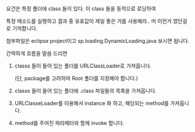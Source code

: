 요건은 특정 폴더에 class 들이 있다. 이 class 들을 동적으로 로딩하여

특정 메소드를 실행하고 결과 중 유효값이 제일 좋은 거를 사용해라.. 머 이런거 였던걸로 기억합니다.

 

첨부파일은 eclipse project이고 sp.loading.DynamicLoading.java 보시면 됩니다.

 

간략하게 흐름을 말씀 드리면

 

1. classs 들이 들어 있는 폴더를 URLClassLoader로 가져옵니다.

   (단, package를 고려하여 Root 폴더를 지정해야 합니다.)

 

2. classs 들이 들어 있는 폴더에 .class 파일들의 목록을 가져옵니다.

 

3. URLClasseLoader를 이용해서 instance 화 하고, 해당되는 method를 가져옵니다.

 

4. method를 주어진 파라메터와 함께 invoke 합니다.
